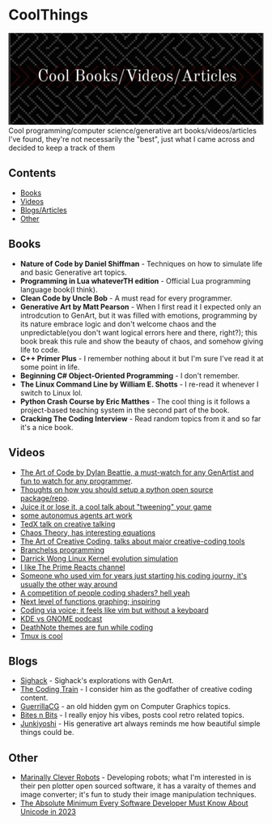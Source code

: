 # CoolThings
<img src="https://raw.githubusercontent.com/itsMohammedThaier/CoolThings/main/src/banner.jpg">
Cool programming/computer science/generative art books/videos/articles I've found, they're not necessarily the "best", just what I came across and decided to keep a track of them


## Contents
- [Books](#books)
- [Videos](#videos)
- [Blogs/Articles](#blogs)
- [Other](#other)


## Books
- **Nature of Code by Daniel Shiffman** - Techniques on how to simulate life and basic Generative art topics.
- **Programming in Lua whateverTH edition** - Official Lua programming language book(I think).
- **Clean Code by Uncle Bob** - A must read for every programmer.
- **Generative Art by Matt Pearson** - When I first read it I expected only an introdcution to GenArt, but it was filled with emotions, programming by its nature embrace logic and don't welcome chaos and the unpredictable(you don't want logical errors here and there, right?); this book break this rule and show the beauty of chaos, and somehow giving life to code.
- **C++ Primer Plus** - I remember nothing about it but I'm sure I've read it at some point in life.
- **Beginning C# Object-Oriented Programming** - I don't remember.
- **The Linux Command Line by William E. Shotts** - I re-read it whenever I switch to Linux lol.
- **Python Crash Course by Eric Matthes** - The cool thing is it follows a project-based teaching system in the second part of the book.
- **Cracking The Coding Interview** - Read random topics from it and so far it's a nice book. 
## Videos
- [The Art of Code by Dylan Beattie, a must-watch for any GenArtist and fun to watch for any programmer](https://www.youtube.com/watch?v=6avJHaC3C2U).
- [Thoughts on how you should setup a python open source package/repo](https://www.youtube.com/watch?v=25P5apB4XWM&t=709s).
- [Juice it or lose it, a cool talk about "tweening" your game](https://www.youtube.com/watch?v=Fy0aCDmgnxg)
- [some autonomus agents art work](https://vimeo.com/22955812)
- [TedX talk on creative talking](https://www.youtube.com/watch?v=JW7oAbLVNJE)
- [Chaos Theory, has interesting equations](https://www.youtube.com/watch?v=uzJXeluCKMs)
- [The Art of Creative Coding, talks about major creative-coding tools](https://www.youtube.com/watch?v=eBV14-3LT-g)
- [Branchelss programming](https://www.youtube.com/watch?v=bVJ-mWWL7cE&t=632s)
- [Darrick Wong Linux Kernel evolution simulation](https://www.youtube.com/watch?v=OOayJ6p5GQI)
- [I like The Prime Reacts channel](https://www.youtube.com/@ThePrimeTimeagen)
- [Someone who used vim for years just starting his coding journy, it's usually the other way around](https://www.youtube.com/watch?v=FoLzAFoSoeI)
- [A competition of people coding shaders? hell yeah](https://www.youtube.com/watch?v=EJ7KAD0NyGw)
- [Next level of functions graphing; inspiring](https://www.youtube.com/watch?v=r1h3eNQ2YM0)
- [Coding via voice; it feels like vim but without a keyboard](https://www.youtube.com/watch?v=5mAzHGM2M0k)
- [KDE vs GNOME podcast](https://www.youtube.com/watch?v=T-lPAIvGigw&t=3250s)
- [DeathNote themes are fun while coding](https://www.youtube.com/watch?v=CcVdjZN0-D4)
- [Tmux is cool](https://www.youtube.com/watch?v=Yl7NFenTgIo&t=502s)
## Blogs
- [Sighack](https://sighack.com/) - Sighack's explorations with GenArt.
- [The Coding Train](https://www.youtube.com/@TheCodingTrain) - I consider him as the godfather of creative coding content.
- [GuerrillaCG](https://www.youtube.com/@GuerrillaCG) - an old hidden gym on Computer Graphics topics.
- [Bites n Bits](https://bytesnbits.co.uk/) - I really enjoy his vibes, posts cool retro related topics.
- [Junkiyoshi](https://junkiyoshi.com/) - His generative art always reminds me how beautiful simple things could be.
## Other
- [Marinally Clever Robots](https://github.com/MarginallyClever) - Developing robots; what I'm interested in is their pen plotter open sourced software, it has a varaity of themes and image converter; it's fun to study their image manipulation techniques.
- [The Absolute Minimum Every Software Developer Must Know About Unicode in 2023](https://tonsky.me/blog/unicode/)

